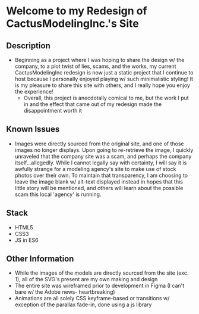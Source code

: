 # Welcome to my Redesign of CactusModelingInc.'s Site

## Description
- Beginning as a project where I was hoping to share the design w/ the company, to a plot twist of lies, scams, and the works, my current CactusModelingInc redesign is now just a static project that I continue to host because I personally enjoyed playing w/ such minimalistic styling! It is my pleasure to share this site with others, and I really hope you enjoy the experience!
	- Overall, this project is anecdotally comical to me, but the work I put in and the effect that came out of my redesign made the disappointment worth it

## Known Issues
- Images were directly sourced from the original site, and one of those images no longer displays. Upon going to re-retrieve the image, I quickly unraveled that the company site was a scam, and perhaps the company itself...allegedly. While I cannot legally say with certainty, I will say it is awfully strange for a modeling agency's site to make use of stock photos over their own. To maintain that transparency, I am choosing to leave the image blank w/ alt-text displayed instead in hopes that this little story will be mentioned, and others will learn about the possible scam this local 'agency' is running.

## Stack
- HTML5
- CSS3
- JS in ES6

## Other Information
- While the images of the models are directly sourced from the site (exc. 1), all of the SVG's present are my own making and design
- The entire site was wireframed prior to development in Figma (I can't bare w/ the Adobe news- heartbreaking)
- Animations are all solely CSS keyframe-based or transitions w/ exception of the parallax fade-in, done using a js library


